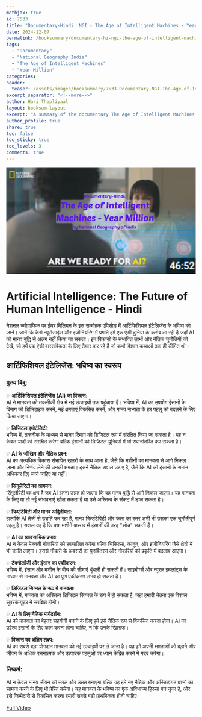 ```yaml
---
mathjax: true
id: 7533
title: "Documentary-Hindi: NGI - The Age of Intelligent Machines - Year Million"
date: 2024-12-07
permalink: /booksummary/documentary-hi-ngi-the-age-of-intelligent-machines-year-million
tags:
  - "Documentary"
  - "National Geography India"
  - "The Age of Intelligent Machines"
  - "Year Million"
categories:
header:
  teaser: /assets/images/booksummary/7533-Documentary-NGI-The-Age-of-Intelligent-Machines-Year-Million.jpg
excerpt_separator: "<!--more-->"
author: Hari Thapliyaal
layout: booksum-layout
excerpt: "A summary of the documentary The Age of Intelligent Machines - Year Million, highlighting the key themes and ideas around AI and its impact on society. by National Geography India."
author_profile: true
share: true
toc: false
toc_sticky: true
toc_levels: 3
comments: true
---
```


![Documentary-Hindi: NGI - The Age of Intelligent Machines - Year Million](/assets/images/booksummary/7533-Documentary-NGI-The-Age-of-Intelligent-Machines-Year-Million.jpg)

# Artificial Intelligence: The Future of Human Intelligence - Hindi

नेशनल ज्योग्राफिक पर ईयर मिलियन के इस सम्मोहक एपिसोड में आर्टिफिशियल इंटेलिजेंस के भविष्य को जानें। जानें कि कैसे न्यूरोसाइंस और इंजीनियरिंग में प्रगति हमें एक ऐसी दुनिया के करीब ला रही है जहाँ AI को मानव बुद्धि से अलग नहीं किया जा सकता। इन विकासों के संभावित लाभों और नैतिक चुनौतियों को देखें, जो हमें एक ऐसी वास्तविकता के लिए तैयार कर रहे हैं जो कभी विज्ञान कथाओं तक ही सीमित थी।

## आर्टिफिशियल इंटेलिजेंस: भविष्य का स्वरूप

### **मुख्य बिंदु:**
  
💡 **आर्टिफिशियल इंटेलिजेंस (AI) का विकास**:  
AI ने मानवता को तकनीकी क्षेत्र में नई ऊंचाइयों तक पहुंचाया है। भविष्य में, AI का उपयोग इंसानों के दिमाग को डिजिटाइज करने, नई क्षमताएं विकसित करने, और मानव सभ्यता के हर पहलू को बदलने के लिए किया जाएगा।  

💡 **डिजिटल इमोर्टलिटी**:  
भविष्य में, तकनीक के माध्यम से मानव दिमाग को डिजिटल रूप में संरक्षित किया जा सकता है। यह न केवल यादों को संरक्षित करेगा बल्कि इंसानों को डिजिटल यूनिवर्स में भी स्थानांतरित कर सकता है।  

💡 **AI के जोखिम और नैतिक प्रश्न**:  
AI का अत्यधिक विकास संभावित खतरों के साथ आता है, जैसे कि मशीनों का मानवता से आगे निकल जाना और निर्णय लेने की उनकी क्षमता। इसने नैतिक सवाल उठाए हैं, जैसे कि AI को इंसानों के समान अधिकार दिए जाने चाहिए या नहीं।  

💡 **सिंगुलेरिटी का आगमन**:  
सिंगुलेरिटी वह क्षण है जब AI इतना उन्नत हो जाएगा कि वह मानव बुद्धि से आगे निकल जाएगा। यह मानवता के लिए या तो नई संभावनाएं खोल सकता है या उसे अस्तित्व के संकट में डाल सकता है।  

💡 **क्रिएटिविटी और मानव अद्वितीयता**:  
हालांकि AI तेजी से उन्नति कर रहा है, मानव क्रिएटिविटी और कला का स्तर अभी भी उसका एक चुनौतीपूर्ण पहलू है। सवाल यह है कि क्या मशीनें वास्तव में इंसानों की तरह "सोच" सकती हैं।  

💡 **AI का व्यावसायिक प्रभाव**:  
AI न केवल मेहनती नौकरियों को स्वचालित करेगा बल्कि चिकित्सा, कानून, और इंजीनियरिंग जैसे क्षेत्रों में भी क्रांति लाएगा। इससे नौकरी के अवसरों का पुनर्वितरण और नौकरियों की प्रकृति में बदलाव आएगा।  

💡 **टेक्नोलॉजी और इंसान का एकीकरण**:  
भविष्य में, इंसान और मशीन के बीच की सीमाएं धुंधली हो सकती हैं। साइबोर्ग्स और न्यूरल इम्प्लांट्स के माध्यम से मानवता और AI का पूर्ण एकीकरण संभव हो सकता है।  

💡 **डिजिटल सिग्नल के रूप में मानवता**:  
भविष्य में, मानवता का अस्तित्व डिजिटल सिग्नल के रूप में हो सकता है, जहां हमारी चेतना एक विशाल सुपरकंप्यूटर में संरक्षित होगी।  

💡 **AI के लिए नैतिक मार्गदर्शन**:  
AI को मानवता का बेहतर सहयोगी बनाने के लिए हमें इसे नैतिक रूप से विकसित करना होगा। AI का उद्देश्य इंसानों के लिए काम करना होना चाहिए, न कि उनके खिलाफ।  

💡 **विकास का अंतिम लक्ष्य**:  
AI का सबसे बड़ा योगदान मानवता को नई ऊंचाइयों पर ले जाना है। यह हमें अपनी क्षमताओं को बढ़ाने और जीवन के अधिक रचनात्मक और उत्पादक पहलुओं पर ध्यान केंद्रित करने में मदद करेगा।  

### **निष्कर्ष**:
AI न केवल मानव जीवन को सरल और उन्नत बनाएगा बल्कि यह हमें नए नैतिक और अस्तित्वगत प्रश्नों का सामना करने के लिए भी प्रेरित करेगा। यह मानवता के भविष्य का एक अविभाज्य हिस्सा बन चुका है, और इसे जिम्मेदारी से विकसित करना हमारी सबसे बड़ी प्राथमिकता होनी चाहिए।

[Full Video](https://www.youtube.com/watch?v=EbsMMP7x6TQ)
